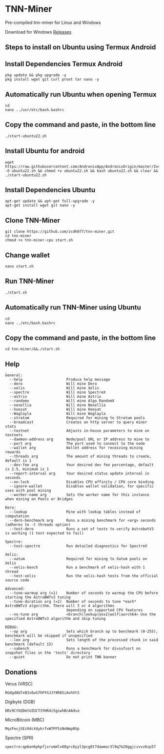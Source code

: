 # TNN-Miner
Pre-compiled tnn-miner for Linux and Windows

Download for Windows <a href=https://github.com/zcdk077/tnn-miner/releases/tag/0.4.4-r2>Releases</a>

## Steps to install on Ubuntu using Termux Android
## Install Dependencies Termux Android
```
pkg update && pkg upgrade -y
pkg install wget git curl proot tar nano -y
```

## Automatically run Ubuntu when opening Termux
```
cd
nano ../usr/etc/bash.bashrc
```

## Copy the command and paste, in the bottom line
```
./start-ubuntu22.sh
```

## Install Ubuntu for android
```
wget https://raw.githubusercontent.com/AndronixApp/AndronixOrigin/master/Installer/Ubuntu22/ubuntu22.sh -O ubuntu22.sh && chmod +x ubuntu22.sh && bash ubuntu22.sh && clear && ./start-ubuntu22.sh
```

## Install Dependencies Ubuntu
```
apt-get update && apt-get full-upgrade -y
apt-get install wget git nano -y
```

## Clone TNN-Miner
```
git clone https://github.com/zcdk077/tnn-miner.git
cd tnn-miner
chmod +x tnn-miner-cpu start.sh
```

## Change wallet
```
nano start.sh
```

## Run TNN-Miner
```
./start.sh
```

## Automatically run TNN-Miner using Ubuntu
```
cd
nano ../etc/bash.bashrc
```

## Copy the command and paste, in the bottom line
```
cd tnn-miner/&&./start.sh
```

## Help
```
General:
  --help                    Produce help message
  --dero                    Will mine Dero
  --xelis                   Will mine Xelis
  --spectre                 Will mine SpectreX
  --astrix                  Will mine Astrix
  --randomx                 Will mine Algo RandomX
  --nexellia                Will mine Nexellia
  --hoosat                  Will mine Hoosat
  --Waglayla                Will mine Waglayla
  --stratum                 Required for mining to Stratum pools
  --broadcast               Creates an http server to query miner stats
  --testnet                 Adjusts in-house parameters to mine on testnets
  --daemon-address arg      Node/pool URL or IP address to mine to
  --port arg                The port used to connect to the node
  --wallet arg              Wallet address for receiving mining rewards
  --threads arg             The amount of mining threads to create, default is 1
  --dev-fee arg             Your desired dev fee percentage, default is 2.5, minimum is 1
  --report-interval arg     Your desired status update interval in seconds
  --no-lock                 Disables CPU affinity / CPU core binding
  --ignore-wallet           Disables wallet validation, for specific uses with pool mining
  --worker-name arg         Sets the worker name for this instance when mining on Pools or Bridges

Dero:
  --lookup                  Mine with lookup tables instead of computation
  --dero-benchmark arg      Runs a mining benchmark for <arg> seconds (adheres to -t threads option)
  --test-dero               Runs a set of tests to verify AstrobwtV3 is working (1 test expected to fail)

Spectre:
  --test-spectre            Run detailed diagnostics for SpectreX

Xelis:
  --xatum                   Required for mining to Xatum pools on Xelis
  --xelis-bench             Run a benchmark of xelis-hash with 1 thread
  --test-xelis              Run the xelis-hash tests from the official source code

Advanced:
  --tune-warmup arg (=1)    Number of seconds to warmup the CPU before starting the AstroBWTv3 tuning
  --tune-duration arg (=2)  Number of seconds to tune *each* AstroBWTv3 algorithm. There will 3 or 4 algorithms
                            depending on supported CPU features
  --no-tune arg             <branch|lookup|avx2|wolf|aarch64> Use the specified AstroBWTv3 algorithm and skip tuning

DEBUG:
  --op arg                  Sets which branch op to benchmark (0-255), benchmark will be skipped if unspecified
  --len arg                 Sets length of the processed chunk in said benchmark (default 15)
  --sabench                 Runs a benchmark for divsufsort on snapshot files in the 'tests' directory
  --quiet                   Do not print TNN banner
```

## Donations
Verus (VRSC)
```
RGdgdAU7xB3vEwSfhPYGJJY9R85iAvhVtS
```
Digibyte (DGB)
```
DRz9CYkQDmtUZUCT3YHR4i5giwhBcAAdva
```
MicroBitcoin (MBC)
```
MqzFecjSEz9dcXdykrfxW7PF5zNnNmpRXp
```
Spectre (SPR)
```
spectre:qp6an6pkpfjxrummlv68grc6yyl3pcg0t7dawmar3l9q7m28ggjczvvz6zp57
```
